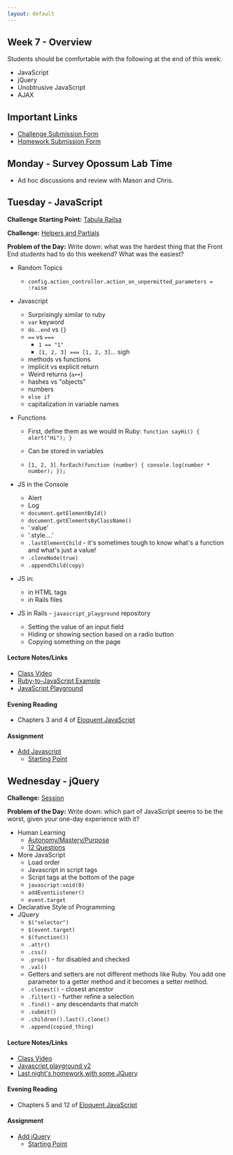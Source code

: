 ```yaml
---
layout: default
---
```


## Week 7 - Overview

Students should be comfortable with the following at the end of this week:

* JavaScript
* jQuery
* Unobtrusive JavaScript
* AJAX


## Important Links

* [Challenge Submission Form](http://goo.gl/forms/OzzXZL6iEF)
* [Homework Submission Form](http://goo.gl/forms/o9so3mi9Sd)


## Monday - Survey Opossum Lab Time

* Ad hoc discussions and review with Mason and Chris.

## Tuesday - JavaScript

**Challenge Starting Point:** [Tabula Railsa](https://github.com/tiyd-rails-2015-05/tabula_railsa)

**Challenge:** [Helpers and Partials](https://github.com/masonfmatthews/rails_assignments/blob/master/challenges/rails_helpers_and_partials.md) <!-- Terrible.  Too vague.  -->

**Problem of the Day:** Write down: what was the hardest thing that the Front End students had to do this weekend?  What was the easiest?

* Random Topics
  * `config.action_controller.action_on_unpermitted_parameters = :raise`

* Javascript
  * Surprisingly similar to ruby
  * `var` keyword
  * `do..end` vs `{}`
  * `==` vs `===`
    * `1 == "1"`
    * `[1, 2, 3] === [1, 2, 3]`... sigh
  * methods vs functions
  * implicit vs explicit return
  * Weird returns (`a++`)
  * hashes vs "objects"
  * numbers
  * `else if`
  * capitalization in variable names

* Functions
  * First, define them as we would in Ruby: `function sayHi() { alert("Hi"); }`
  * Can be stored in variables
  * `[1, 2, 3].forEach(function (number) { console.log(number * number); });`

    <!-- function greet(greeting) {
      return function() {
        return greeting + " world!";
      };
    }
    var hello = greet("Hello");
    var goodbye = greet("Goodbye");
    hello(); // Hello world!
    goodbye(); // Goodbye world! -->

* JS in the Console
  * Alert
  * Log
  * `document.getElementById()`
  * `document.getElementsByClassName()`
  * '.value'
  * '.style....'
  * `.lastElementChild` - it's sometimes tough to know what's a function and what's just a value!
  * `.cloneNode(true)`
  * `.appendChild(copy)`
* JS in:
  * in HTML tags
  * in Rails files
* JS in Rails - `javascript_playground` repository
  * Setting the value of an input field
  * Hiding or showing section based on a radio button
  * Copying something on the page

#### Lecture Notes/Links

* [Class Video](http://youtu.be/B7MaDahu3A4)
* [Ruby-to-JavaScript Example](w7-2/javascript.txt)
* [JavaScript Playground](https://github.com/tiyd-rails-2015-05/javascript_playground)

#### Evening Reading

* Chapters 3 and 4 of [Eloquent JavaScript](http://eloquentjavascript.net/)

#### Assignment

* [Add Javascript](https://github.com/tiyd-rails-2015-05/add_javascript)
  * [Starting Point](https://github.com/tiyd-rails-2015-05/coursyl)


## Wednesday - jQuery

**Challenge:** [Session](https://github.com/masonfmatthews/rails_assignments/blob/master/challenges/rails_session.md)

**Problem of the Day:** Write down: which part of JavaScript seems to be the worst, given your one-day experience with it?

* Human Learning
  * [Autonomy/Mastery/Purpose](https://www.youtube.com/watch?v=u6XAPnuFjJc)
  * [12 Questions](w7-3/12questions.pdf)
* More JavaScript
  * Load order
  * Javascript in script tags
  * Script tags at the bottom of the page
  * `javascript:void(0)`
  * `addEventListener()`
  * `event.target`
* Declarative Style of Programming
* JQuery
  * `$("selector")`
  * `$(event.target)`
  * `$(function())`
  * `.attr()`
  * `.css()`
  * `.prop()` - for disabled and checked
  * `.val()`
  * Getters and setters are not different methods like Ruby.  You add one parameter to a getter method and it becomes a setter method.
  * `.closest()` - closest ancestor
  * `.filter()` - further refine a selection
  * `.find()` - any descendants that match
  * `.submit()`
  * `.children().last().clone()`
  * `.append(copied_thing)`

#### Lecture Notes/Links

* [Class Video]()
* [Javascript playground v2](https://github.com/tiyd-rails-2015-05/javascript_playground)
* [Last night's homework with some JQuery](https://github.com/tiyd-rails-2015-05/coursyl_with_some_jquery)

#### Evening Reading

* Chapters 5 and 12 of [Eloquent JavaScript](http://eloquentjavascript.net/)

#### Assignment

* [Add jQuery](https://github.com/tiyd-rails-2015-05/add_jquery)
  * [Starting Point](https://github.com/tiyd-rails-2015-05/coursyl_with_some_jquery)

<!--

## Thursday - AJAX

**Challenge:** [Discuss Git Messes](https://github.com/masonfmatthews/rails_assignments/blob/master/challenges/discuss_git_messes.md)

**Problem of the Day:** Change your application from last night so that the modal save button actually saves the data but doesn't refresh the page.

* Random topics
  * JQuery UI
  * JQuery Plugins
  * The downsides of linking to external styles/javascript
  * Installing gems vs. copying assets
  * Ruby Toolbox
  * `dateselect` vs `datetimeselect`
* Unobtrusive Javascript
  * Using `data-` attributes to select
* AJAX
  * The way to replace sections of a page without reloading the whole page!
  * `remote: true` on links and forms
  * Rendering `.js.erb` files as responses to AJAX calls
  * `render @quote` (if `@quote` contains one Quote instance) uses `_quote.html.erb`
  * `render @quotes` (if `@quotes` contains an array of Quote instances) uses `_quote.html.erb` many times

#### Lecture Notes/Links

* [JQuery UI](http://jqueryui.com/)
* [Video from Today](http://youtu.be/OLLb_ZVU_ow)
* [AJAX Quote App](https://github.com/tiyd-rails-2015-01/example_ajax)
* [Ruby Toolbox](https://www.ruby-toolbox.com)


#### Evening Reading

* Chapters 13 and 14 of [Eloquent JavaScript](http://eloquentjavascript.net/)
* [The creator of Rails speaks on how Rails does AJAX](https://signalvnoise.com/posts/3697-server-generated-javascript-responses)

#### Assignment

* [Auction Site with AJAX](https://github.com/tiyd-rails-2015-05/auction_ajax)


## Friday - Check In

* Homework review and preparation for the weekend assignment.

#### Evening Reading

* Chapters 17 and 18 of [Eloquent JavaScript](http://eloquentjavascript.net/)

## Weekend Assignment - IN PAIRS

[Todo List](https://github.com/tiyd-rails-2015-05/todo_app)

-->
